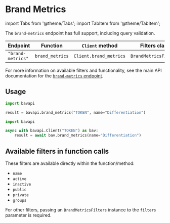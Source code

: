 # Brand Metrics

import Tabs from '@theme/Tabs';
import TabItem from '@theme/TabItem';

The `brand-metrics` endpoint has full support, including query validation.

| Endpoint          | Function        | `Client` method        | Filters class         |
| ----------------- | --------------- | ---------------------- | --------------------- |
| `"brand-metrics"` | `brand_metrics` | `Client.brand_metrics` | `BrandMetricsFilters` |

For more information on available filters and functionality, see the main API documentation for the [`brand-metrics` endpoint](/core-resources/brand-metrics.md).

## Usage

<Tabs>
  <TabItem value="sync" label="Sync" default>

```py title="Using top-level functions"
import bavapi

result = bavapi.brand_metrics("TOKEN", name="Differentiation")
```

  </TabItem>
  <TabItem value="async" label="Async">

```py title="Using Client asynchronously"
import bavapi

async with bavapi.Client("TOKEN") as bav:
    result = await bav.brand_metrics(name="Differentiation")
```

  </TabItem>
</Tabs>

## Available filters in function calls

These filters are available directly within the function/method:

- `name`
- `active`
- `inactive`
- `public`
- `private`
- `groups`

For other filters, passing an `BrandMetricsFilters` instance to the `filters` parameter is required.
